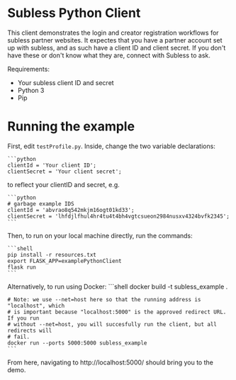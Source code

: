 # Subless Python Client

This client demonstrates the login and creator registration workflows for subless partner
websites. It expectes that you have a partner account set up with subless, and as such
have a client ID and client secret. If you don't have these or don't know what they are,
connect with Subless to ask.

Requirements:

- Your subless client ID and secret
- Python 3
- Pip

# Running the example

First, edit `testProfile.py`. Inside, change the two variable declarations:

    ```python
    clientId = 'Your client ID';
    clientSecret = 'Your client secret';

to reflect your clientID and secret, e.g.

    ```python
    # garbage example IDS
    clientId = 'abvrao8q542mkjm16ogt01kd33';
    clientSecret = 'lhfdjlfhul4hr4tu4t4bh4vgtcsueon2984nusxv4324bvfk2345';
    ```

Then, to run on your local machine directly, run the commands:

    ```shell
    pip install -r resources.txt
    export FLASK_APP=examplePythonClient
    flask run
    ```
Alternatively, to run using Docker:
    ```shell
    docker build -t subless_example .

    # Note: we use --net=host here so that the running address is "localhost", which
    # is important because "localhost:5000" is the approved redirect URL. If you run
    # without --net=host, you will succesfully run the client, but all redirects will
    # fail.
    docker run --ports 5000:5000 subless_example
    ```

From here, navigating to http://localhost:5000/ should bring you to the demo.
